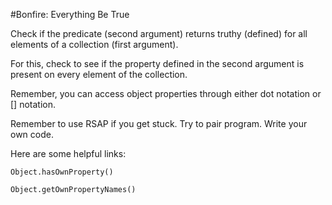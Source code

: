 #Bonfire: Everything Be True

Check if the predicate (second argument) returns truthy (defined) for all elements of a collection (first argument).

For this, check to see if the property defined in the second argument is present on every element of the collection.

Remember, you can access object properties through either dot notation or [] notation.

Remember to use RSAP if you get stuck. Try to pair program. Write your own code.

Here are some helpful links:

    Object.hasOwnProperty()

    Object.getOwnPropertyNames()